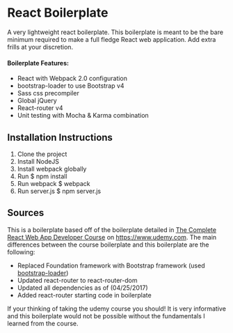# **React Boilerplate**
A very lightweight react boilerplate. This boilerplate is meant to be the bare minimum required to make a full fledge React web application. Add extra frills at your discretion. 

#### Boilerplate Features:
* React with Webpack 2.0 configuration
* bootstrap-loader to use Bootstrap v4 
* Sass css precompiler
* Global jQuery
* React-router v4
* Unit testing with Mocha & Karma combination

## **Installation Instructions**
1. Clone the project
2. Install NodeJS
3. Install webpack globally
4. Run 
    $ npm install
5. Run webpack 
    $ webpack
6. Run server.js
    $ npm server.js

## **Sources**
This is a boilerplate based off of the boilerplate detailed in [The Complete React Web App Developer Course](https://www.udemy.com/the-complete-react-web-app-developer-course/learn/v4/overview) on https://www.udemy.com. The main differences between the course boilerplate and this boilerplate are the following:
* Replaced Foundation framework with Bootstrap framework (used [bootstrap-loader](https://github.com/shakacode/bootstrap-sass-loader))
* Updated react-router to react-router-dom
* Updated all dependencies as of (04/25/2017)
* Added react-router starting code in boilerplate

If your thinking of taking the udemy course you should! It is very informative and this boilerplate would not be possible without the fundamentals I learned from the course.
